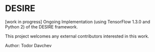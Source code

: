 # DESIRE
[work in progress] Ongoing Implementation (using TensorFlow 1.3.0 and Python 2)  of the DESIRE framework.

This project welcomes any external contributors interested in this work.

Author: Todor Davchev
